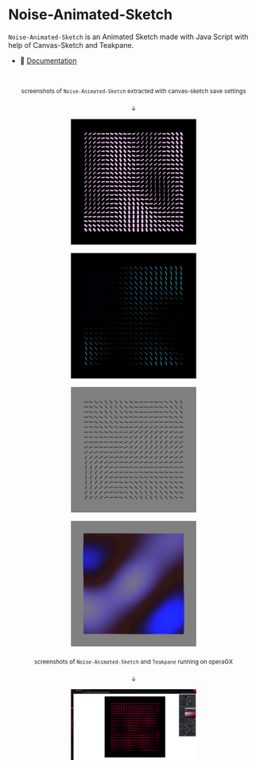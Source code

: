 # Noise-Animated-Sketch

`Noise-Animated-Sketch` is an Animated Sketch made with Java Script with help of Canvas-Sketch and Teakpane.

- :closed_book: [Documentation](./docs/README.md)

#

<p align="center">
  <sub>screenshots of <code>Noise-Animated-Sketch</code> extracted with canvas-sketch save settings</sub>
</p>

<p align="center">
  <sub>↓</sub> 
</p>

<p align="center">
  <img src="Photos/2023.05.23-20.55.12.png" width="50%" />
</p>


<p align="center">
  <img src="Photos/2023.05.23-19.26.56.png" width="50%" />
</p>

<p align="center">
  <img src="Photos/2023.05.23-16.31.43.png" width="50%" />
</p>

<p align="center">
  <img src="Photos/2023.05.23-17.07.58.png" width="50%" />
</p>

<p align="center">
  <sub>screenshots of <code>Noise-Animated-Sketch</code> and <code>Teakpane</code> running on operaGX</sub>
</p>


<p align="center">
  <sub>↓</sub> 
</p>

<p align="center">
  <img src="Photos/image_2023-05-25_212103480.png" width="50%" />
</p>
